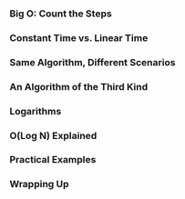 ### Big O: Count the Steps

### Constant Time vs. Linear Time

### Same Algorithm, Different Scenarios

### An Algorithm of the Third Kind

### Logarithms

### O(Log N) Explained

### Practical Examples

### Wrapping Up